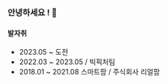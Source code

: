 ### 안녕하세요 !  👋


#### 발자취
 - 2023.05 ~ 도전
 - 2022.03 ~ 2023.05         / 빅픽처팀
 - 2018.01 ~ 2021.08 스마트팜 / 주식회사 리얼팜
<!--
**Gyuub/Gyuub** is a ✨ _special_ ✨ repository because its `README.md` (this file) appears on your GitHub profile.

Here are some ideas to get you started:

- 🔭 I’m currently working on ...
- 🌱 I’m currently learning ...
- 👯 I’m looking to collaborate on ...
- 🤔 I’m looking for help with ...
- 💬 Ask me about ...
- 📫 How to reach me: ...
- 😄 Pronouns: ...
- ⚡ Fun fact: ...
-->
